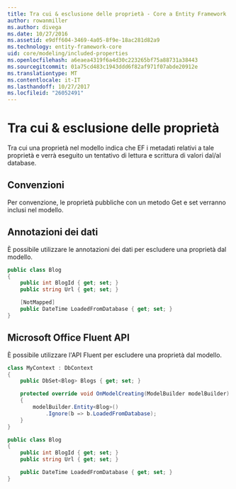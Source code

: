 ```yaml
---
title: Tra cui & esclusione delle proprietà - Core a Entity Framework
author: rowanmiller
ms.author: divega
ms.date: 10/27/2016
ms.assetid: e9dff604-3469-4a05-8f9e-18ac281d82a9
ms.technology: entity-framework-core
uid: core/modeling/included-properties
ms.openlocfilehash: a6eaea4319f6a4d30c223265bf75a88731a38443
ms.sourcegitcommit: 01a75cd483c1943ddd6f82af971f07abde20912e
ms.translationtype: MT
ms.contentlocale: it-IT
ms.lasthandoff: 10/27/2017
ms.locfileid: "26052491"
---
```

# <a name="including--excluding-properties"></a>Tra cui & esclusione delle proprietà

Tra cui una proprietà nel modello indica che EF i metadati relativi a tale proprietà e verrà eseguito un tentativo di lettura e scrittura di valori dal/al database.

## <a name="conventions"></a>Convenzioni

Per convenzione, le proprietà pubbliche con un metodo Get e set verranno inclusi nel modello.

## <a name="data-annotations"></a>Annotazioni dei dati

È possibile utilizzare le annotazioni dei dati per escludere una proprietà dal modello.

<!-- [!code-csharp[Main](samples/core/Modeling/DataAnnotations/Samples/IgnoreProperty.cs?highlight=6)] -->
``` csharp
public class Blog
{
    public int BlogId { get; set; }
    public string Url { get; set; }

    [NotMapped]
    public DateTime LoadedFromDatabase { get; set; }
}
```

## <a name="fluent-api"></a>Microsoft Office Fluent API

È possibile utilizzare l'API Fluent per escludere una proprietà dal modello.

<!-- [!code-csharp[Main](samples/core/Modeling/FluentAPI/Samples/IgnoreProperty.cs?highlight=7,8)] -->
``` csharp
class MyContext : DbContext
{
    public DbSet<Blog> Blogs { get; set; }

    protected override void OnModelCreating(ModelBuilder modelBuilder)
    {
        modelBuilder.Entity<Blog>()
            .Ignore(b => b.LoadedFromDatabase);
    }
}

public class Blog
{
    public int BlogId { get; set; }
    public string Url { get; set; }

    public DateTime LoadedFromDatabase { get; set; }
}
```
